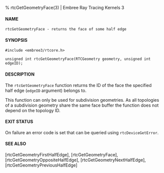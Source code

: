 % rtcGetGeometryFace(3) | Embree Ray Tracing Kernels 3

#### NAME

    rtcGetGeometryFace - returns the face of some half edge

#### SYNOPSIS

    #include <embree3/rtcore.h>

    unsigned int rtcGetGeometryFace(RTCGeometry geometry, unsigned int edgeID);

#### DESCRIPTION

The `rtcGetGeometryFace` function returns the ID of the face the
specified half edge (`edgeID` argument) belongs to.

This function can only be used for subdivision geometries. As all
topologies of a subdivision geometry share the same face buffer the
function does not depend on the topology ID.

#### EXIT STATUS

On failure an error code is set that can be queried using
`rtcDeviceGetError`.

#### SEE ALSO

[rtcGetGeometryFirstHalfEdge], [rtcGetGeometryFace], [rtcGetGeometryOppositeHalfEdge],
[rtcGetGeometryNextHalfEdge], [rtcGetGeometryPreviousHalfEdge]
